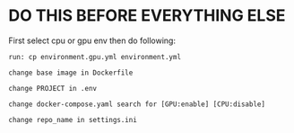 # DO THIS BEFORE EVERYTHING ELSE

First select cpu or gpu env then do following:

`run: cp environment.gpu.yml environment.yml`

`change base image in Dockerfile`

`change PROJECT in .env`

`change docker-compose.yaml search for [GPU:enable] [CPU:disable]`

`change repo_name in settings.ini`

